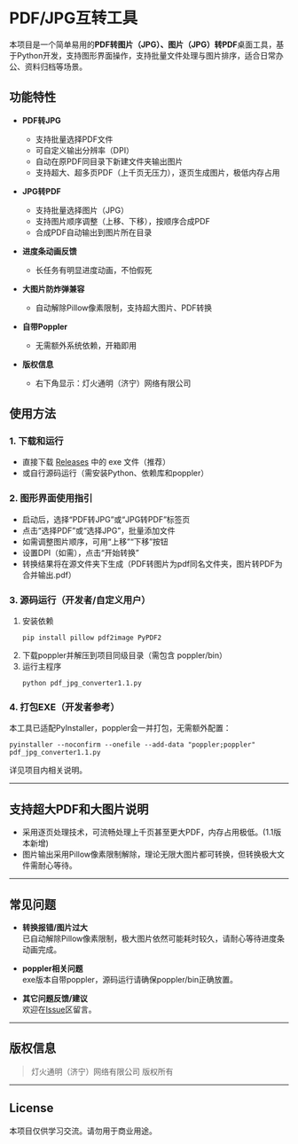# PDF/JPG互转工具

本项目是一个简单易用的**PDF转图片（JPG）、图片（JPG）转PDF**桌面工具，基于Python开发，支持图形界面操作，支持批量文件处理与图片排序，适合日常办公、资料归档等场景。

## 功能特性

- **PDF转JPG**  
  - 支持批量选择PDF文件
  - 可自定义输出分辨率（DPI）
  - 自动在原PDF同目录下新建文件夹输出图片
  - 支持超大、超多页PDF（上千页无压力），逐页生成图片，极低内存占用

- **JPG转PDF**  
  - 支持批量选择图片（JPG）
  - 支持图片顺序调整（上移、下移），按顺序合成PDF
  - 合成PDF自动输出到图片所在目录

- **进度条动画反馈**  
  - 长任务有明显进度动画，不怕假死

- **大图片防炸弹兼容**  
  - 自动解除Pillow像素限制，支持超大图片、PDF转换

- **自带Poppler**  
  - 无需额外系统依赖，开箱即用

- **版权信息**  
  - 右下角显示：灯火通明（济宁）网络有限公司

## 使用方法

### 1. 下载和运行

- 直接下载 [Releases](https://github.com/lanbing1989/pdf_jpg_converter/releases) 中的 exe 文件（推荐）
- 或自行源码运行（需安装Python、依赖库和poppler）

### 2. 图形界面使用指引

- 启动后，选择“PDF转JPG”或“JPG转PDF”标签页
- 点击“选择PDF”或“选择JPG”，批量添加文件
- 如需调整图片顺序，可用“上移”“下移”按钮
- 设置DPI（如需），点击“开始转换”
- 转换结果将在源文件夹下生成（PDF转图片为pdf同名文件夹，图片转PDF为合并输出.pdf）

### 3. 源码运行（开发者/自定义用户）

1. 安装依赖  
   ```
   pip install pillow pdf2image PyPDF2
   ```
2. 下载poppler并解压到项目同级目录（需包含 poppler/bin）
3. 运行主程序  
   ```
   python pdf_jpg_converter1.1.py
   ```

### 4. 打包EXE（开发者参考）

本工具已适配PyInstaller，poppler会一并打包，无需额外配置：

```
pyinstaller --noconfirm --onefile --add-data "poppler;poppler" pdf_jpg_converter1.1.py
```
详见项目内相关说明。

---

## 支持超大PDF和大图片说明

- 采用逐页处理技术，可流畅处理上千页甚至更大PDF，内存占用极低。(1.1版本新增)
- 图片输出采用Pillow像素限制解除，理论无限大图片都可转换，但转换极大文件需耐心等待。

---

## 常见问题

- **转换报错/图片过大**  
  已自动解除Pillow像素限制，极大图片依然可能耗时较久，请耐心等待进度条动画完成。

- **poppler相关问题**  
  exe版本自带poppler，源码运行请确保poppler/bin正确放置。

- **其它问题反馈/建议**  
  欢迎在[Issue](https://github.com/lanbing1989/pdf_jpg_converter/issues)区留言。

---

## 版权信息

> 灯火通明（济宁）网络有限公司 版权所有

---

## License

本项目仅供学习交流。请勿用于商业用途。
